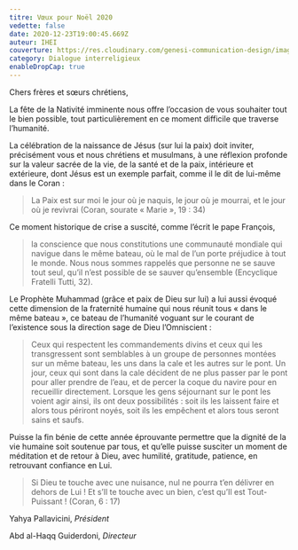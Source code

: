 ```yaml
---
titre: Vœux pour Noël 2020
vedette: false
date: 2020-12-23T19:00:45.669Z
auteur: IHEI
couverture: https://res.cloudinary.com/genesi-communication-design/image/upload/v1608806733/ihei/couvertures/Icone_nativite-christ_dkmpzm.jpg
category: Dialogue interreligieux
enableDropCap: true
---
```

Chers frères et sœurs chrétiens,

La fête de la Nativité imminente nous offre l’occasion de vous souhaiter tout le bien possible, tout particulièrement en ce moment difficile que traverse l’humanité.

La célébration de la naissance de Jésus (sur lui la paix) doit inviter, précisément vous et nous chrétiens et musulmans, à une réflexion profonde sur la valeur sacrée de la vie, de la santé et de la paix, intérieure et extérieure, dont Jésus est un exemple parfait, comme il le dit de lui-même dans le Coran&nbsp;:

> La Paix est sur moi le jour où je naquis, le jour où je mourrai, et le jour où je revivrai (Coran, sourate «&nbsp;Marie&nbsp;», 19&nbsp;: 34)

Ce moment historique de crise a suscité, comme l’écrit le pape François,

> la conscience que nous constitutions une communauté mondiale qui navigue dans le même bateau, où le mal de l’un porte préjudice à tout le monde. Nous nous sommes rappelés que personne ne se sauve tout seul, qu’il n’est possible de se sauver qu’ensemble (Encyclique Fratelli Tutti, 32).

Le Prophète Muhammad (grâce et paix de Dieu sur lui) a lui aussi évoqué cette dimension de la fraternité humaine qui nous réunit tous «&nbsp;dans le même bateau&nbsp;», ce bateau de l’humanité voguant sur le courant de l’existence sous la direction sage de Dieu l’Omniscient&nbsp;:

> Ceux qui respectent les commandements divins et ceux qui les transgressent sont semblables à un groupe de personnes montées sur un même bateau, les uns dans la cale et les autres sur le pont. Un jour, ceux qui sont dans la cale décident de ne plus passer par le pont pour aller prendre de l’eau, et de percer la coque du navire pour en recueillir directement. Lorsque les gens séjournant sur le pont les voient agir ainsi, ils ont deux possibilités&nbsp;: soit ils les laissent faire et alors tous périront noyés, soit ils les empêchent et alors tous seront sains et saufs.

Puisse la fin bénie de cette année éprouvante permettre que la dignité de la vie humaine soit soutenue par tous, et qu’elle puisse susciter un moment de méditation et de retour à Dieu, avec humilité, gratitude, patience, en retrouvant confiance en Lui.

> Si Dieu te touche avec une nuisance, nul ne pourra t’en délivrer en dehors de Lui&nbsp;! Et s’Il te touche avec un bien, c’est qu’Il est Tout-Puissant&nbsp;! (Coran, 6&nbsp;: 17)

Yahya Pallavicini, *Président*

Abd al-Haqq Guiderdoni, *Directeur*